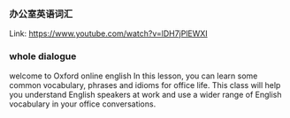 ### 办公室英语词汇
Link: https://www.youtube.com/watch?v=lDH7jPlEWXI

### whole dialogue

welcome to Oxford online english
In this lesson, you can learn some common vocabulary, phrases and idioms for office life. This class will help you understand English speakers at work and 
use a wider range of English vocabulary in your office conversations.

